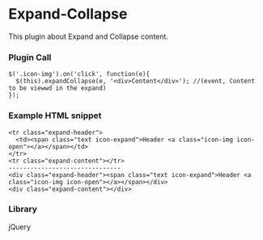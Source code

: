 # Expand-Collapse
This plugin about Expand and Collapse content.

### Plugin Call
```
$('.icon-img').on('click', function(e){
  $(this).expandCollapse(e, '<div>Content</div>'); //(event, Content to be viewwd in the expand)
});
```
### Example HTML snippet
```
<tr class="expand-header">
  <td><span class="text icon-expand">Header <a class="icon-img icon-open"></a></span></td>
</tr>
<tr class="expand-content"></tr>
-------------------------------
<div class="expand-header"><span class="text icon-expand">Header <a class="icon-img icon-open"></a></span></div>
<div class="expand-content"></div>
```
### Library
jQuery
